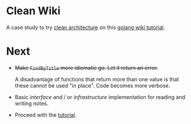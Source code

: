 # Clean Wiki

A case study to try [clean architecture](http://manuel.kiessling.net/2012/09/28/applying-the-clean-architecture-to-go-applications/)
on this [golang wiki tutorial](http://golang.org/doc/articles/wiki/).

# Next

-	~~Make `FindByTitle` more idiomatic go.  Let it return an error.~~

	A disadvantage of functions that return more than one value is
	that these cannot be used "in place".  Code becomes more verbose.

-	Basic *interface* and / or *infrastructure* implementation for
	reading and writing notes.

-	Proceed with the [tutorial](http://golang.org/doc/articles/wiki/#tmp_3).
